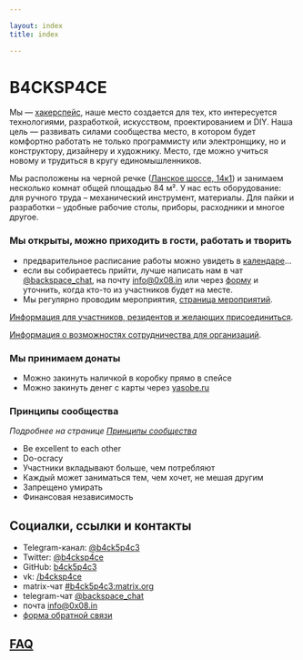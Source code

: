 ```yaml
---

layout: index
title: index

---
```


# B4CKSP4CE

Мы — [хакерспейс](https://ru.wikipedia.org/wiki/%D0%A5%D0%B0%D0%BA%D0%B5%D1%80%D1%81%D0%BF%D0%B5%D0%B9%D1%81), наше место создается для тех, кто интересуется технологиями, разработкой, искусством, проектированием и DIY. Наша цель — развивать силами сообщества место, в котором будет комфортно работать не только программисту или электронщику, но и конструктору, дизайнеру и художнику. Место, где можно учиться новому и трудиться в кругу единомышленников.

Мы расположены на черной речке ([Ланское шоссе, 14к1](https://yandex.ru/maps/-/CGeDiS3Y)) и занимаем несколько комнат общей площадью 84 м². У нас есть оборудование: для ручного труда – механический инструмент, материалы. Для пайки и разработки – удобные рабочие столы, приборы, расходники и многое другое.

### Мы открыты, можно приходить в гости, работать и творить

* предварительное расписание работы можно увидеть в [календаре](https://calendar.google.com/calendar/embed?src=n0oev7vtqntpok3phdbb48cvu0%40group.calendar.google.com&ctz=Europe%2FMoscow)…
* если вы собираетесь прийти, лучше написать нам в чат [@backspace_chat](tg://resolve/?domain=backspace_chat), на почту [info@0x08.in](mailto:info@0x08.in) или через [форму](https://docs.google.com/forms/d/e/1FAIpQLSeNVJzCU2b7vwXdRap9acLUVR4xbUCTNjxjuXREiQcWEPdADQ/formResponse) и уточнить, когда кто-то из участников будет на месте.
* Мы регулярно проводим мероприятия, [страница мероприятий](/events.md).

[Информация для участников, резидентов и желающих присоединиться](/participants.md).

[Информация о возможностях сотрудничества для организаций](/partnership.md).

### Мы принимаем донаты

* Можно закинуть наличкой в коробку прямо в спейсе
* Можно закинуть денег с карты через [yasobe.ru](https://yasobe.ru/na/b4cksp4ce)

### Принципы сообщества

_Подробнее на странице [Принципы сообщества](/community_principles.md)_

* Be excellent to each other
* Do-ocracy
* Участники вкладывают больше, чем потребляют
* Каждый может заниматься тем, чем хочет, не мешая другим
* Запрещено умирать
* Финансовая независимость

## Социалки, ссылки и контакты

* Telegram-канал: [@b4ck5p4c3](tg://resolve/?domain=b4ck5p4c3)
* Twitter: [@b4cksp4ce](https://twitter.com/b4cksp4ce)
* GitHub: [b4ck5p4c3](https://github.com/b4ck5p4c3)
* vk: [/b4cksp4ce](https://vk.com/b4cksp4ce)
* matrix-чат [#b4ck5p4c3:matrix.org](https://matrix.to/#/#b4ck5p4c3:matrix.org)
* telegram-чат [@backspace_chat](tg://resolve/?domain=backspace_chat)
* почта [info@0x08.in](mailto:info@0x08.in) 
* [форма обратной связи](https://docs.google.com/forms/d/e/1FAIpQLSeNVJzCU2b7vwXdRap9acLUVR4xbUCTNjxjuXREiQcWEPdADQ/formResponse)

## [FAQ](/faq.md)
